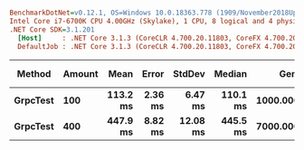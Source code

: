 ``` ini

BenchmarkDotNet=v0.12.1, OS=Windows 10.0.18363.778 (1909/November2018Update/19H2)
Intel Core i7-6700K CPU 4.00GHz (Skylake), 1 CPU, 8 logical and 4 physical cores
.NET Core SDK=3.1.201
  [Host]     : .NET Core 3.1.3 (CoreCLR 4.700.20.11803, CoreFX 4.700.20.12001), X64 RyuJIT
  DefaultJob : .NET Core 3.1.3 (CoreCLR 4.700.20.11803, CoreFX 4.700.20.12001), X64 RyuJIT


```
|   Method | Amount |     Mean |   Error |   StdDev |   Median |     Gen 0 | Gen 1 | Gen 2 | Allocated |
|--------- |------- |---------:|--------:|---------:|---------:|----------:|------:|------:|----------:|
| **GrpcTest** |    **100** | **113.2 ms** | **2.36 ms** |  **6.47 ms** | **110.1 ms** | **1000.0000** |     **-** |     **-** |   **7.14 MB** |
| **GrpcTest** |    **400** | **447.9 ms** | **8.82 ms** | **12.08 ms** | **445.5 ms** | **7000.0000** |     **-** |     **-** |  **28.68 MB** |
